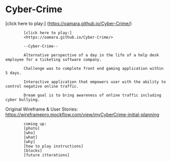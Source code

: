 # Cyber-Crime
[click here to play:] (https://oamara.github.io/Cyber-Crime/)

            [click here to play:]
            <https://oamara.github.io/Cyber-Crime/>

            --Cyber-Crime--
            
            Alternative perspective of a day in the life of a help desk employee for a ticketing software company.
            
            Challenge was to complete front end gaming application within 5 days.
            
            Interactive application that empowers user with the ability to control negative online traffic.
            
            Dream goal is to bring awareness of online traffic including cyber bullying.


Original Wireframe & User Stories:
https://wireframepro.mockflow.com/view/myCyberCrime-initial-planning

            coming up:
            [photo]
            [who]
            [what]
            [why]
            [how to play instructions]
            [blocks]
            [future itterations]
